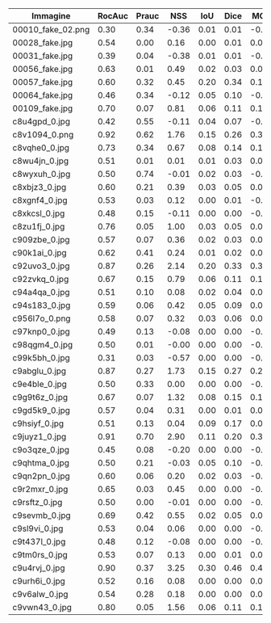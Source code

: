 | Immagine    | RocAuc | Prauc | NSS  | IoU   | Dice  | MCC   |
|-------------|--------|-------|------|-------|-------|-------|
| 00010_fake_02.png | 0.30 | 0.34 | -0.36 | 0.01 | 0.01 | -0.05 |
| 00028_fake.jpg | 0.54 | 0.00 | 0.16 | 0.00 | 0.01 | 0.00 |
| 00031_fake.jpg | 0.39 | 0.04 | -0.38 | 0.01 | 0.01 | -0.03 |
| 00056_fake.jpg | 0.63 | 0.01 | 0.49 | 0.02 | 0.03 | 0.02 |
| 00057_fake.jpg | 0.60 | 0.32 | 0.45 | 0.20 | 0.34 | 0.15 |
| 00064_fake.jpg | 0.46 | 0.34 | -0.12 | 0.05 | 0.10 | -0.06 |
| 00109_fake.jpg | 0.70 | 0.07 | 0.81 | 0.06 | 0.11 | 0.10 |
| c8u4gpd_0.jpg | 0.42 | 0.55 | -0.11 | 0.04 | 0.07 | -0.09 |
| c8v1094_0.png | 0.92 | 0.62 | 1.76 | 0.15 | 0.26 | 0.34 |
| c8vqhe0_0.jpg | 0.73 | 0.34 | 0.67 | 0.08 | 0.14 | 0.14 |
| c8wu4jn_0.jpg | 0.51 | 0.01 | 0.01 | 0.01 | 0.03 | 0.00 |
| c8wyxuh_0.jpg | 0.50 | 0.74 | -0.01 | 0.02 | 0.03 | -0.02 |
| c8xbjz3_0.jpg | 0.60 | 0.21 | 0.39 | 0.03 | 0.05 | 0.09 |
| c8xgnf4_0.jpg | 0.53 | 0.03 | 0.12 | 0.00 | 0.01 | -0.00 |
| c8xkcsl_0.jpg | 0.48 | 0.15 | -0.11 | 0.00 | 0.00 | -0.04 |
| c8zu1fj_0.jpg | 0.76 | 0.05 | 1.00 | 0.03 | 0.05 | 0.05 |
| c909zbe_0.jpg | 0.57 | 0.07 | 0.36 | 0.02 | 0.03 | 0.04 |
| c90k1ai_0.jpg | 0.62 | 0.41 | 0.24 | 0.01 | 0.02 | 0.01 |
| c92uvo3_0.jpg | 0.87 | 0.26 | 2.14 | 0.20 | 0.33 | 0.32 |
| c92zvkq_0.jpg | 0.67 | 0.15 | 0.79 | 0.06 | 0.11 | 0.15 |
| c94a4qa_0.jpg | 0.51 | 0.10 | 0.08 | 0.02 | 0.04 | 0.07 |
| c94s183_0.jpg | 0.59 | 0.06 | 0.42 | 0.05 | 0.09 | 0.07 |
| c956l7o_0.png | 0.58 | 0.07 | 0.32 | 0.03 | 0.06 | 0.05 |
| c97knp0_0.jpg | 0.49 | 0.13 | -0.08 | 0.00 | 0.00 | -0.02 |
| c98qgm4_0.jpg | 0.50 | 0.01 | -0.00 | 0.00 | 0.00 | -0.00 |
| c99k5bh_0.jpg | 0.31 | 0.03 | -0.57 | 0.00 | 0.00 | -0.01 |
| c9abglu_0.jpg | 0.87 | 0.27 | 1.73 | 0.15 | 0.27 | 0.24 |
| c9e4ble_0.jpg | 0.50 | 0.33 | 0.00 | 0.00 | 0.00 | -0.01 |
| c9g9t6z_0.jpg | 0.67 | 0.07 | 1.32 | 0.08 | 0.15 | 0.14 |
| c9gd5k9_0.jpg | 0.57 | 0.04 | 0.31 | 0.00 | 0.01 | 0.01 |
| c9hsiyf_0.jpg | 0.51 | 0.13 | 0.04 | 0.09 | 0.17 | 0.01 |
| c9juyz1_0.jpg | 0.91 | 0.70 | 2.90 | 0.11 | 0.20 | 0.32 |
| c9o3qze_0.jpg | 0.45 | 0.08 | -0.20 | 0.00 | 0.00 | -0.02 |
| c9qhtma_0.jpg | 0.50 | 0.21 | -0.03 | 0.05 | 0.10 | -0.03 |
| c9qn2pn_0.jpg | 0.60 | 0.06 | 0.20 | 0.02 | 0.03 | -0.01 |
| c9r2mxr_0.jpg | 0.65 | 0.03 | 0.45 | 0.00 | 0.00 | -0.00 |
| c9rsftz_0.jpg | 0.50 | 0.00 | -0.01 | 0.00 | 0.00 | -0.00 |
| c9sevmb_0.jpg | 0.69 | 0.42 | 0.55 | 0.02 | 0.05 | 0.09 |
| c9sl9vi_0.jpg | 0.53 | 0.04 | 0.06 | 0.00 | 0.00 | -0.01 |
| c9t437l_0.jpg | 0.48 | 0.12 | -0.08 | 0.00 | 0.00 | -0.01 |
| c9tm0rs_0.jpg | 0.53 | 0.07 | 0.13 | 0.00 | 0.01 | 0.01 |
| c9u4rvj_0.jpg | 0.90 | 0.37 | 3.25 | 0.30 | 0.46 | 0.47 |
| c9urh6i_0.jpg | 0.52 | 0.16 | 0.08 | 0.00 | 0.00 | 0.00 |
| c9v6alw_0.jpg | 0.54 | 0.28 | 0.18 | 0.00 | 0.00 | 0.01 |
| c9vwn43_0.jpg | 0.80 | 0.05 | 1.56 | 0.06 | 0.11 | 0.11 |
